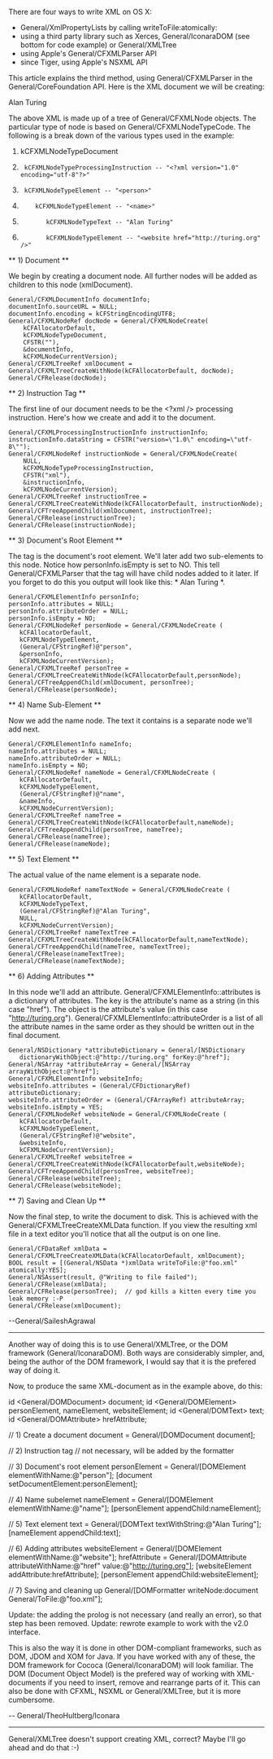 There are four ways to write XML on OS X:


* General/XmlPropertyLists by calling writeToFile:atomically:
* using a third party library such as Xerces, General/IconaraDOM (see bottom for code example) or General/XMLTree
* using Apple's General/CFXMLParser API
* since Tiger, using Apple's NSXML API


This article explains the third method, using General/CFXMLParser in the General/CoreFoundation API.  Here is the XML document we will be creating:

    
<?xml version="1.0" encoding="utf-8"?>

<person>
	<name> Alan Turing </name>
	<website href="http://turing.org" />
</person>


The above XML is made up of a tree of General/CFXMLNode objects.  The particular type of node is based on General/CFXMLNodeTypeCode.  The following is a break down of the various types used in the example:

    
1)  kCFXMLNodeTypeDocument
2)      kCFXMLNodeTypeProcessingInstruction -- "<?xml version="1.0" encoding="utf-8"?>"
3)      kCFXMLNodeTypeElement -- "<person>"
4)         kCFXMLNodeTypeElement -- "<name>"
5)            kCFXMLNodeTypeText -- "Alan Turing"
6)            kCFXMLNodeTypeElement -- "<website href="http://turing.org" />"


** 1) Document **

We begin by creating a document node.  All further nodes will be added as children to this node (xmlDocument).

    
	General/CFXMLDocumentInfo documentInfo;
	documentInfo.sourceURL = NULL;
	documentInfo.encoding = kCFStringEncodingUTF8;
	General/CFXMLNodeRef docNode = General/CFXMLNodeCreate(
		kCFAllocatorDefault,
		kCFXMLNodeTypeDocument,
		CFSTR(""),
		&documentInfo,
		kCFXMLNodeCurrentVersion);
	General/CFXMLTreeRef xmlDocument = General/CFXMLTreeCreateWithNode(kCFAllocatorDefault, docNode);
	General/CFRelease(docNode);


** 2) Instruction Tag **

The first line of our document needs to be the <?xml /> processing instruction.  Here's how we create and add it to the document.

    
	General/CFXMLProcessingInstructionInfo instructionInfo;
	instructionInfo.dataString = CFSTR("version=\"1.0\" encoding=\"utf-8\"");
	General/CFXMLNodeRef instructionNode = General/CFXMLNodeCreate(
		NULL, 
		kCFXMLNodeTypeProcessingInstruction,
		CFSTR("xml"),
		&instructionInfo,
		kCFXMLNodeCurrentVersion);
	General/CFXMLTreeRef instructionTree = General/CFXMLTreeCreateWithNode(kCFAllocatorDefault, instructionNode);
	General/CFTreeAppendChild(xmlDocument, instructionTree);
	General/CFRelease(instructionTree);
	General/CFRelease(instructionNode);



** 3) Document's Root Element **

The <person> tag is the document's root element.  We'll later add two sub-elements to this node.  Notice how personInfo.isEmpty is set to NO.  This tell General/CFXMLParser that the tag will have child nodes added to it later.  If you forget to do this you output will look like this: * <person /> <name>Alan Turing </name> *.

    
	General/CFXMLElementInfo personInfo;
	personInfo.attributes = NULL;
	personInfo.attributeOrder = NULL;
	personInfo.isEmpty = NO;	
	General/CFXMLNodeRef personNode = General/CFXMLNodeCreate (
	   kCFAllocatorDefault,
	   kCFXMLNodeTypeElement,
	   (General/CFStringRef)@"person",
	   &personInfo,
	   kCFXMLNodeCurrentVersion);	
	General/CFXMLTreeRef personTree = General/CFXMLTreeCreateWithNode(kCFAllocatorDefault,personNode);
	General/CFTreeAppendChild(xmlDocument, personTree);
	General/CFRelease(personNode);



** 4) Name Sub-Element **

Now we add the name node.  The text it contains is a separate node we'll add next.

    
	General/CFXMLElementInfo nameInfo;
	nameInfo.attributes = NULL;
	nameInfo.attributeOrder = NULL;
	nameInfo.isEmpty = NO;	
	General/CFXMLNodeRef nameNode = General/CFXMLNodeCreate (
	   kCFAllocatorDefault,
	   kCFXMLNodeTypeElement,
	   (General/CFStringRef)@"name",
	   &nameInfo,
	   kCFXMLNodeCurrentVersion);	
	General/CFXMLTreeRef nameTree = General/CFXMLTreeCreateWithNode(kCFAllocatorDefault,nameNode);
	General/CFTreeAppendChild(personTree, nameTree);
	General/CFRelease(nameTree);
	General/CFRelease(nameNode);


** 5) Text Element **

The actual value of the name element is a separate node.

    
	General/CFXMLNodeRef nameTextNode = General/CFXMLNodeCreate (
	   kCFAllocatorDefault,
	   kCFXMLNodeTypeText,
	   (General/CFStringRef)@"Alan Turing",
	   NULL,
	   kCFXMLNodeCurrentVersion);	
	General/CFXMLTreeRef nameTextTree = General/CFXMLTreeCreateWithNode(kCFAllocatorDefault,nameTextNode);
	General/CFTreeAppendChild(nameTree, nameTextTree);
	General/CFRelease(nameTextTree);
	General/CFRelease(nameTextNode);


** 6) Adding Attributes **

In this node we'll add an attribute.  General/CFXMLElementInfo::attributes is a dictionary of attributes.  The key is the attribute's name as a string (in this case "href").  The object is the attribute's value (in this case "http://turing.org").  General/CFXMLElementInfo::attributeOrder is a list of all the attribute names in the same order as they should be written out in the final document.

    
	General/NSDictionary *attributeDictionary = General/[NSDictionary
	   dictionaryWithObject:@"http://turing.org" forKey:@"href"];
	General/NSArray *attributeArray = General/[NSArray arrayWithObject:@"href"];
	General/CFXMLElementInfo websiteInfo;
	websiteInfo.attributes = (General/CFDictionaryRef) attributeDictionary;
	websiteInfo.attributeOrder = (General/CFArrayRef) attributeArray;
	websiteInfo.isEmpty = YES;	
	General/CFXMLNodeRef websiteNode = General/CFXMLNodeCreate (
	   kCFAllocatorDefault,
	   kCFXMLNodeTypeElement,
	   (General/CFStringRef)@"website",
	   &websiteInfo,
	   kCFXMLNodeCurrentVersion);	
	General/CFXMLTreeRef websiteTree = General/CFXMLTreeCreateWithNode(kCFAllocatorDefault,websiteNode);
	General/CFTreeAppendChild(personTree, websiteTree);
	General/CFRelease(websiteTree);
	General/CFRelease(websiteNode);


** 7) Saving and Clean Up **

Now the final step, to write the document to disk.  This is achieved with the General/CFXMLTreeCreateXMLData function.  If you view the resulting xml file in a text editor you'll notice that all the output is on one line.

    
	General/CFDataRef xmlData = General/CFXMLTreeCreateXMLData(kCFAllocatorDefault, xmlDocument);
	BOOL result = [(General/NSData *)xmlData writeToFile:@"foo.xml" atomically:YES];
	General/NSAssert(result, @"Writing to file failed");
	General/CFRelease(xmlData);
	General/CFRelease(personTree);  // god kills a kitten every time you leak memory :-P
	General/CFRelease(xmlDocument);


--General/SaileshAgrawal

----

Another way of doing this is to use General/XMLTree, or the DOM framework (General/IconaraDOM). Both ways are considerably simpler, and, being the author of the DOM framework, I would say that it is the prefered way of doing it.

Now, to produce the same XML-document as in the example above, do this:

    
id <General/DOMDocument> document;
id <General/DOMElement> personElement, nameElement, websiteElement;
id <General/DOMText> text;
id <General/DOMAttribute> hrefAttribute;

// 1) Create a document
document = General/[DOMDocument document];

// 2) Instruction tag
// not necessary, will be added by the formatter

// 3) Document's root element
personElement = General/[DOMElement elementWithName:@"person"];
[document setDocumentElement:personElement]; 

// 4) Name subelemet
nameElement = General/[DOMElement elementWithName:@"name"];
[personElement appendChild:nameElement];

// 5) Text element
text = General/[DOMText textWithString:@"Alan Turing"];
[nameElement appendChild:text];

// 6) Adding attributes
websiteElement = General/[DOMElement elementWithName:@"website"];
hrefAttribute = General/[DOMAttribute attributeWithName:@"href" value:@"http://turing.org"];
[websiteElement addAttribute:hrefAttribute];
[personElement appendChild:websiteElement];

// 7) Saving and cleaning up
General/[DOMFormatter writeNode:document General/ToFile:@"foo.xml"];


Update: the adding the prolog is not necessary (and really an error), so that step has been removed.
Update: rewrote example to work with the v2.0 interface.

This is also the way it is done in other DOM-compliant frameworks, such as DOM, JDOM and XOM for Java. If you have worked with any of these, the DOM framework for Cococa (General/IconaraDOM) will look familiar. 
The DOM (Document Object Model) is the prefered way of working with XML-documents if you need to insert, remove and rearrange parts of it. This can also be done with CFXML, NSXML or General/XMLTree, but it is more cumbersome.

-- General/TheoHultberg/Iconara

----

General/XMLTree doesn't support creating XML, correct? Maybe I'll go ahead and do that :-)
